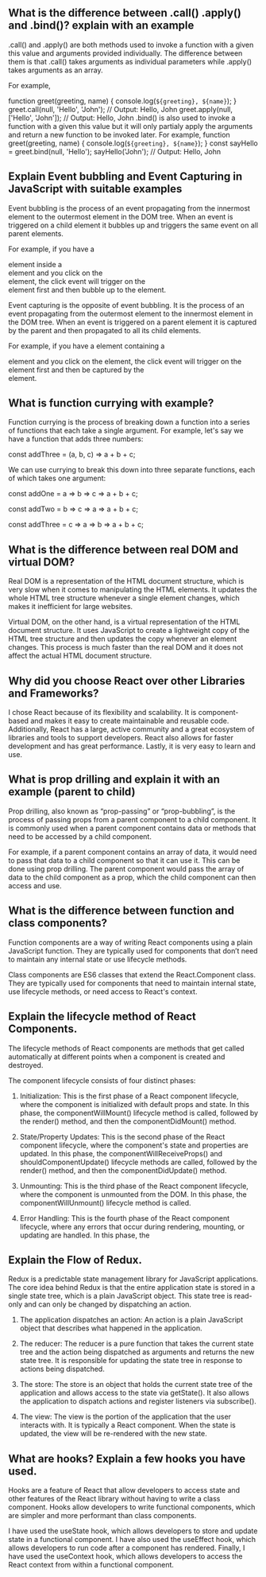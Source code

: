 ## What is the difference between .call() .apply() and .bind()? explain with an example

.call() and .apply() are both methods used to invoke a function with a given this value and arguments provided individually. The difference between them is that .call() takes arguments as individual parameters while .apply() takes arguments as an array. 

For example,

function greet(greeting, name) {
  console.log(`${greeting}, ${name}`);
}
greet.call(null, 'Hello', 'John'); // Output: Hello, John
greet.apply(null, ['Hello', 'John']); // Output: Hello, John
.bind() is also used to invoke a function with a given this value but it will only partialy apply the arguments and return a new function to be invoked later.
For example,
function greet(greeting, name) {
  console.log(`${greeting}, ${name}`);
}
const sayHello = greet.bind(null, 'Hello');
sayHello('John'); // Output: Hello, John

##  Explain Event bubbling and Event Capturing in JavaScript with suitable examples

Event bubbling is the process of an event propagating from the innermost element to the outermost element in the DOM tree. When an event is triggered on a child element it bubbles up and triggers the same event on all parent elements. 

For example, if you have a <div> element inside a <form> element and you click on the <div> element, the click event will trigger on the <div> element first and then bubble up to the <form> element.

Event capturing is the opposite of event bubbling. It is the process of an event propagating from the outermost element to the innermost element in the DOM tree. When an event is triggered on a parent element it is captured by the parent and then propagated to all its child elements.

For example, if you have a <form> element containing a <div> element and you click on the <form> element, the click event will trigger on the <form> element first and then be captured by the <div> element.

## What is function currying with example?

Function currying is the process of breaking down a function into a series of functions that each take a single argument. For example, let's say we have a function that adds three numbers: 

const addThree = (a, b, c) => a + b + c; 

We can use currying to break this down into three separate functions, each of which takes one argument: 

const addOne = a => b => c => a + b + c; 

const addTwo = b => c => a => a + b + c; 

const addThree = c => a => b => a + b + c;

## What is the difference between real DOM and virtual DOM?

Real DOM is a representation of the HTML document structure, which is very slow when it comes to manipulating the HTML elements. It updates the whole HTML tree structure whenever a single element changes, which makes it inefficient for large websites.

Virtual DOM, on the other hand, is a virtual representation of the HTML document structure. It uses JavaScript to create a lightweight copy of the HTML tree structure and then updates the copy whenever an element changes. This process is much faster than the real DOM and it does not affect the actual HTML document structure.

## Why did you choose React over other Libraries and Frameworks?

I chose React because of its flexibility and scalability. It is component-based and makes it easy to create maintainable and reusable code. Additionally, React has a large, active community and a great ecosystem of libraries and tools to support developers. React also allows for faster development and has great performance. Lastly, it is very easy to learn and use.

## What is prop drilling and explain it with an example (parent to child)

Prop drilling, also known as “prop-passing” or “prop-bubbling”, is the process of passing props from a parent component to a child component. It is commonly used when a parent component contains data or methods that need to be accessed by a child component.

For example, if a parent component contains an array of data, it would need to pass that data to a child component so that it can use it. This can be done using prop drilling. The parent component would pass the array of data to the child component as a prop, which the child component can then access and use.

## What is the difference between function and class components?

Function components are a way of writing React components using a plain JavaScript function. They are typically used for components that don’t need to maintain any internal state or use lifecycle methods.

Class components are ES6 classes that extend the React.Component class. They are typically used for components that need to maintain internal state, use lifecycle methods, or need access to React's context.

## Explain the lifecycle method of React Components.

The lifecycle methods of React components are methods that get called automatically at different points when a component is created and destroyed. 

The component lifecycle consists of four distinct phases:

1. Initialization: This is the first phase of a React component lifecycle, where the component is initialized with default props and state. In this phase, the componentWillMount() lifecycle method is called, followed by the render() method, and then the componentDidMount() method. 

2. State/Property Updates: This is the second phase of the React component lifecycle, where the component's state and properties are updated. In this phase, the componentWillReceiveProps() and shouldComponentUpdate() lifecycle methods are called, followed by the render() method, and then the componentDidUpdate() method.

3. Unmounting: This is the third phase of the React component lifecycle, where the component is unmounted from the DOM. In this phase, the componentWillUnmount() lifecycle method is called.

4. Error Handling: This is the fourth phase of the React component lifecycle, where any errors that occur during rendering, mounting, or updating are handled. In this phase, the

## Explain the Flow of Redux.

Redux is a predictable state management library for JavaScript applications. The core idea behind Redux is that the entire application state is stored in a single state tree, which is a plain JavaScript object. This state tree is read-only and can only be changed by dispatching an action.

1. The application dispatches an action: An action is a plain JavaScript object that describes what happened in the application.

2. The reducer: The reducer is a pure function that takes the current state tree and the action being dispatched as arguments and returns the new state tree. It is responsible for updating the state tree in response to actions being dispatched.

3. The store: The store is an object that holds the current state tree of the application and allows access to the state via getState(). It also allows the application to dispatch actions and register listeners via subscribe().

4. The view: The view is the portion of the application that the user interacts with. It is typically a React component. When the state is updated, the view will be re-rendered with the new state.

## What are hooks? Explain a few hooks you have used.

Hooks are a feature of React that allow developers to access state and other features of the React library without having to write a class component. Hooks allow developers to write functional components, which are simpler and more performant than class components.

I have used the useState hook, which allows developers to store and update state in a functional component. I have also used the useEffect hook, which allows developers to run code after a component has rendered. Finally, I have used the useContext hook, which allows developers to access the React context from within a functional component.

## 